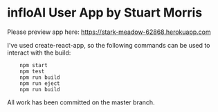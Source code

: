 # infloAI User App by Stuart Morris

Please preview app here:
https://stark-meadow-62868.herokuapp.com

I've used create-react-app, so the following commands can be used to interact with the build:
```shell
    npm start
    npm test
    npm run build
    npm run eject
    npm run build
```

All work has been committed on the master branch.
